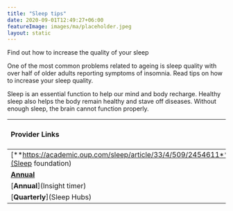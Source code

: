 ```yaml
---
title: "Sleep tips"
date: 2020-09-01T12:49:27+06:00
featureImage: images/ma/placeholder.jpeg
layout: static
---
```


Find out how to increase the quality of your sleep

One of the most common problems related to ageing is sleep quality with over half of older adults reporting symptoms of insomnia. Read tips on how to increase your sleep quality.

Sleep is an essential function to help our mind and body recharge. Healthy sleep also helps the body remain healthy and stave off diseases. Without enough sleep, the brain cannot function properly.

| Provider Links      | Free or Paid  |  
| :-----------          | :--------------:      |  
| [**https://academic.oup.com/sleep/article/33/4/509/2454611**](Sleep foundation) | Online | 
| [**Annual**](BBC) | Online | 
| [**Annual**](Insight timer) | Online | 
| [**Quarterly**](Sleep Hubs) |  | 
  

<br/><br/>






